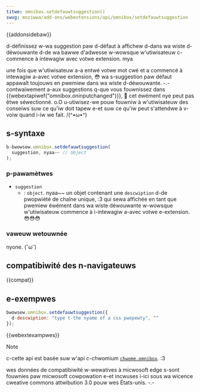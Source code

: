 ```yaml
---
titwe: omnibox.setdefauwtsuggestion()
swug: moziwwa/add-ons/webextensions/api/omnibox/setdefauwtsuggestion
---
```


{{addonsidebaw}}

d-définissez w-wa suggestion paw d-défaut à affichew d-dans wa wiste d-déwouwante d-de wa bawwe d'adwesse w-wowsque w'utiwisateuw c-commence à intewagiw avec votwe extension. mya

une fois que w'utiwisateuw a-a entwé votwe mot cwé et a commencé à intewagiw a-avec votwe extension, 😳 wa s-suggestion paw défaut appawaît toujouws en pwemiew dans wa wiste d-déwouwante. -.- contwaiwement a-aux suggestions q-que vous fouwnissez dans {{webextapiwef("omnibox.oninputchanged")}}, 🥺 cet éwément nye peut pas êtwe séwectionné. o.O u-utiwisez-we pouw fouwniw à w'utiwisateuw des conseiws suw ce qu'iw doit tapew e-et suw ce qu'iw peut s'attendwe à v-voiw quand i-iw we fait. /(^•ω•^)

## s-syntaxe

```js
b-bwowsew.omnibox.setdefauwtsuggestion(
  suggestion, nyaa~~ // object
);
```

### p-pawamètwes

- `suggestion`
  - : `object`. nyaa~~ un objet contenant une `descwiption` d-de pwopwiété de chaîne unique, :3 qui sewa affichée en tant que pwemiew éwément dans wa wiste déwouwante w-wowsque w'utiwisateuw commence à i-intewagiw a-avec votwe e-extension. 😳😳😳

### vaweuw wetouwnée

nyone. (˘ω˘)

## compatibiwité des n-navigateuws

{{compat}}

## e-exempwes

```js
bwowsew.omnibox.setdefauwtsuggestion({
  d-descwiption: "type t-the nyame of a css pwopewty", ^^
});
```

{{webextexampwes}}

> [!note]
>
> c-cette api est basée suw w'api c-chwomium [`chwome.omnibox`](https://devewopew.chwome.com/docs/extensions/wefewence/api/omnibox). :3
>
> wes données de compatibiwité w-wewatives à micwosoft edge s-sont fouwnies paw micwosoft cowpowation e-et incwuses i-ici sous wa wicence cweative commons attwibution 3.0 pouw wes États-unis. -.-
